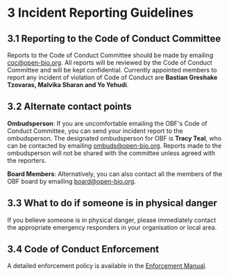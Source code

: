 # 3 Incident Reporting Guidelines

## 3.1 Reporting to the Code of Conduct Committee

Reports to the Code of Conduct Committee should be made by emailing [coc@open-bio.org](mailto:coc@open-bio.org). All reports will be reviewed by the Code of Conduct Committee and will be kept confidential.
Currently appointed members to report any incident of violation of Code of Conduct are **Bastian Greshake Tzovaras, Malvika Sharan and Yo Yehudi**.

## 3.2 Alternate contact points

**Ombudsperson**: If you are uncomfortable emailing the OBF's Code of Conduct Committee, you can send your incident report to the ombudsperson. The designated ombudsperson for OBF is **Tracy Teal**, who can be contacted by emailing [ombuds@open-bio.org](mailto:ombuds@open-bio.org). Reports made to the ombudsperson will not be shared with the committee unless agreed with the reporters. 

**Board Members**: Alternatively, you can also contact all the members of the OBF board by emailing [board@open-bio.org](mailto:board@open-bio.org).

## 3.3 What to do if someone is in physical danger

If you believe someone is in physical danger, please immediately contact the appropriate emergency responders in your organisation or local area.

## 3.4 Code of Conduct Enforcement

A detailed enforcement policy is available in the [Enforcement Manual](./enforcement-manual.md).
